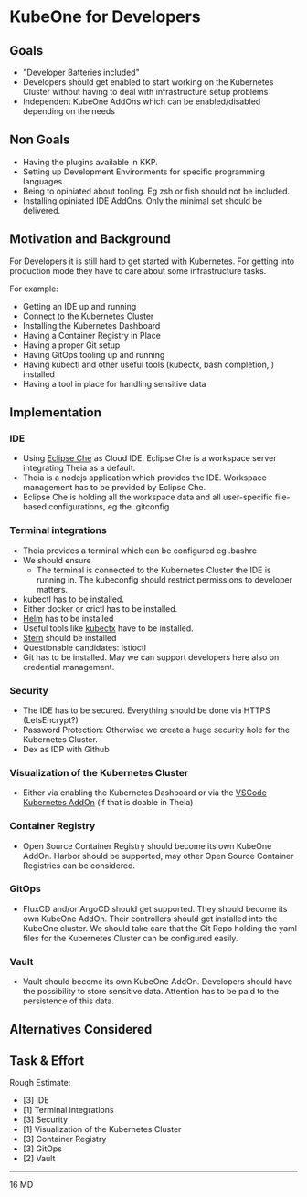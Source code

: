 # KubeOne for Developers

## Goals
* "Developer Batteries included"
* Developers should get enabled to start working on the Kubernetes Cluster without having to deal with infrastructure setup problems
* Independent KubeOne AddOns which can be enabled/disabled depending on the needs

## Non Goals
* Having the plugins available in KKP.
* Setting up Development Environments for specific programming languages.
* Being to opiniated about tooling. Eg zsh or fish should not be included.
* Installing opiniated IDE AddOns. Only the minimal set should be delivered.

## Motivation and Background
For Developers it is still hard to get started with Kubernetes. For getting into production mode they have to care about some infrastructure tasks.

For example:
* Getting an IDE up and running
* Connect to the Kubernetes Cluster
* Installing the Kubernetes Dashboard
* Having a Container Registry in Place
* Having a proper Git setup
* Having GitOps tooling up and running
* Having kubectl and other useful tools (kubectx, bash completion, ) installed
* Having a tool in place for handling sensitive data

## Implementation

### IDE
* Using [Eclipse Che](https://github.com/eclipse/che) as Cloud IDE. Eclipse Che is a workspace server integrating Theia as a default. 
* Theia is a nodejs application which provides the IDE. Workspace management has to be provided by Eclipse Che. 
* Eclipse Che is holding all the workspace data and all user-specific file-based configurations, eg the .gitconfig

### Terminal integrations
* Theia provides a terminal which can be configured eg .bashrc
* We should ensure
    * The terminal is connected to the Kubernetes Cluster the IDE is running in. The kubeconfig should restrict permissions to developer matters.
* kubectl has to be installed.
* Either docker or crictl has to be installed.
* [Helm](https://github.com/helm/helm) has to be installed
* Useful tools like [kubectx](https://github.com/ahmetb/kubectx) have to be installed.
* [Stern](https://github.com/wercker/stern) should be installed
* Questionable candidates: Istioctl
* Git has to be installed. May we can support developers here also on credential management.

### Security
* The IDE has to be secured. Everything should be done via HTTPS (LetsEncrypt?) 
* Password Protection: Otherwise we create a huge security hole for the Kubernetes Cluster.
* Dex as IDP with Github

### Visualization of the Kubernetes Cluster
* Either via enabling the Kubernetes Dashboard or via the [VSCode Kubernetes AddOn](https://marketplace.visualstudio.com/items?itemName=ms-kubernetes-tools.vscode-kubernetes-tools) (if that is doable in Theia)

### Container Registry
* Open Source Container Registry should become its own KubeOne AddOn. Harbor should be supported, may other Open Source Container Registries can be considered.

### GitOps
* FluxCD and/or ArgoCD should get supported. They should become its own KubeOne AddOn. Their controllers should get installed into the KubeOne cluster. We should take care that the Git Repo holding the yaml files for the Kubernetes Cluster can be configured easily.

### Vault
* Vault should become its own KubeOne AddOn. Developers should have the possibility to store sensitive data. Attention has to be paid to the persistence of this data.

## Alternatives Considered

## Task & Effort

Rough Estimate: 
* [3] IDE
* [1] Terminal integrations
* [3] Security
* [1] Visualization of the Kubernetes Cluster
* [3] Container Registry
* [3] GitOps
* [2] Vault
-----------
16 MD